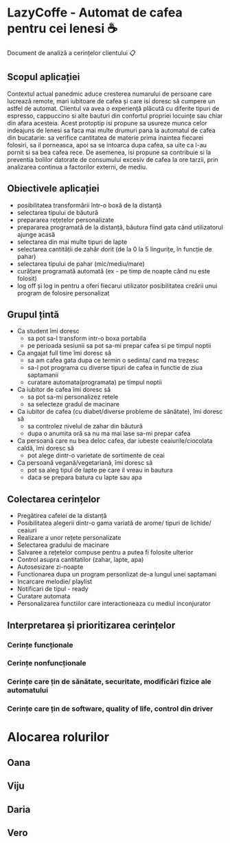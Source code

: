 # LazyCoffe - Automat de cafea pentru cei lenesi :coffee:
Document de analiză a cerințelor clientului :clipboard:

## Scopul aplicației
Contextul actual panedmic aduce cresterea numarului de persoane care lucrează remote, mari iubitoare de cafea și care isi doresc să cumpere un astfel de automat. Clientul va avea o experiență plăcută cu diferite tipuri de espresso, cappuccino si alte bauturi din confortul propriei locuințe sau chiar din afara acesteia. Acest protoptip isi propune sa usureze munca celor indeajuns de lenesi sa faca mai multe drumuri pana la automatul de cafea din bucatarie: sa verifice cantitatea de materie prima inaintea fiecarei folosiri, sa il porneasca, apoi sa se intoarca dupa cafea, sa uite ca l-au pornit si sa bea cafea rece. De asemenea, isi propune sa contribuie si la preventia bolilor datorate de consumului excesiv de cafea la ore tarzii, prin analizarea continua a factorilor externi, de mediu. 
 
## Obiectivele aplicației
- posibilitatea transformării într-o boxă de la distanță
- selectarea tipului de băutură 
- prepararea rețetelor personalizate
- prepararea programată de la distanță, băutura fiind gata când utilizatorul ajunge acasă
- selectarea din mai multe tipuri de lapte
- selectarea cantității de zahăr dorit (de la 0 la 5 lingurițe, în funcție de pahar)
- selectarea tipului de pahar (mic/mediu/mare)
- curățare programată automată (ex - pe timp de noapte când nu este folosit) 
- log off și log in pentru a oferi fiecarui utilizator posibilitatea creării unui program de folosire personalizat

## Grupul țintă
- Ca student îmi doresc
  - sa pot sa-l transform intr-o boxa portabila
  - pe perioada sesiunii sa pot sa-mi prepar cafea si pe timpul noptii
- Ca angajat full time îmi doresc să
  - sa am cafea gata dupa ce termin o sedinta/ cand ma trezesc
  - sa-l pot programa cu diverse tipuri de cafea in functie de ziua saptamanii
  - curatare automata(programata) pe timpul noptii
- Ca iubitor de cafea îmi doresc să
  - sa pot sa-mi personalizez retele
  - sa selecteze gradul de macinare
- Ca iubitor de cafea (cu diabet/diverse probleme de sănătate), îmi doresc să
  - sa controlez nivelul de zahar din băutură
  - dupa o anumita oră sa nu ma mai lase sa-mi prepar cafea 
- Ca persoană care nu bea deloc cafea, dar iubeste ceaiurile/ciocolata caldă, îmi doresc să
  - pot alege dintr-o varietate de sortimente de ceai
- Ca persoană vegană/vegetariană, îmi doresc să
  - pot sa aleg tipul de lapte pe care il vreau in bautura
  - daca se prepara batura cu lapte sau apa

## Colectarea cerințelor
- Pregătirea cafelei de la distanță 
- Posibilitatea alegerii dintr-o gama variată de arome/ tipuri de lichide/ ceaiuri
- Realizare a unor rețete personalizate 
- Selectarea gradului de macinare 
- Salvaree a rețetelor compuse pentru a putea fi folosite ulterior
- Control asupra cantitatilor (zahar, lapte, apa)
- Autosesizare zi-noapte
- Functionarea dupa un program personlizat de-a lungul unei saptamani
- Incarcare melodie/ playlist 
- Notificari de tipul - ready
- Curatare automata
- Personalizarea functiilor care interactioneaza cu mediul inconjurator

## Interpretarea și prioritizarea cerințelor 

### Cerințe funcționale
 
### Cerințe nonfuncționale

### Cerințe care țin de sănătate, securitate, modificări fizice ale automatului

### Cerințe care țin de software, quality of life, control din driver

# Alocarea rolurilor
## Oana
## Viju
## Daria
## Vero
